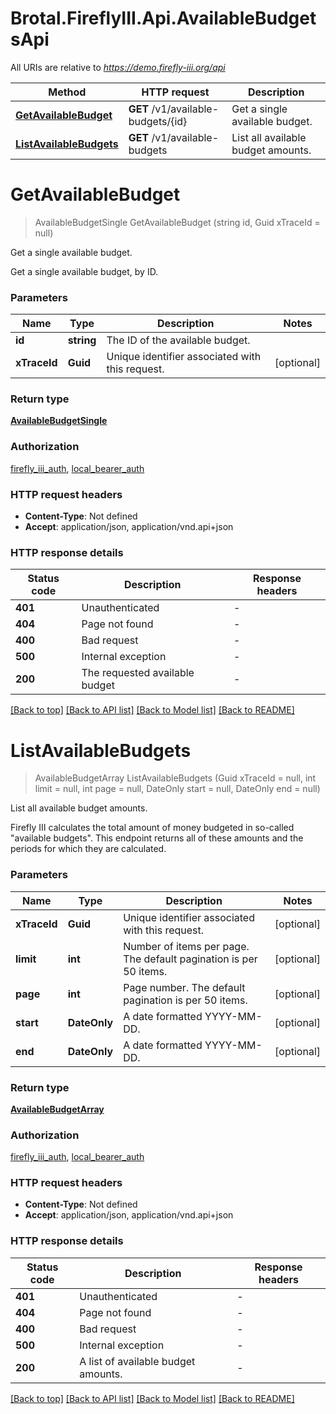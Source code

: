 # Brotal.FireflyIII.Api.AvailableBudgetsApi

All URIs are relative to *https://demo.firefly-iii.org/api*

| Method | HTTP request | Description |
|--------|--------------|-------------|
| [**GetAvailableBudget**](AvailableBudgetsApi.md#getavailablebudget) | **GET** /v1/available-budgets/{id} | Get a single available budget. |
| [**ListAvailableBudgets**](AvailableBudgetsApi.md#listavailablebudgets) | **GET** /v1/available-budgets | List all available budget amounts. |

<a id="getavailablebudget"></a>
# **GetAvailableBudget**
> AvailableBudgetSingle GetAvailableBudget (string id, Guid xTraceId = null)

Get a single available budget.

Get a single available budget, by ID.


### Parameters

| Name | Type | Description | Notes |
|------|------|-------------|-------|
| **id** | **string** | The ID of the available budget. |  |
| **xTraceId** | **Guid** | Unique identifier associated with this request. | [optional]  |

### Return type

[**AvailableBudgetSingle**](AvailableBudgetSingle.md)

### Authorization

[firefly_iii_auth](../README.md#firefly_iii_auth), [local_bearer_auth](../README.md#local_bearer_auth)

### HTTP request headers

 - **Content-Type**: Not defined
 - **Accept**: application/json, application/vnd.api+json


### HTTP response details
| Status code | Description | Response headers |
|-------------|-------------|------------------|
| **401** | Unauthenticated |  -  |
| **404** | Page not found |  -  |
| **400** | Bad request |  -  |
| **500** | Internal exception |  -  |
| **200** | The requested available budget |  -  |

[[Back to top]](#) [[Back to API list]](../../README.md#documentation-for-api-endpoints) [[Back to Model list]](../../README.md#documentation-for-models) [[Back to README]](../../README.md)

<a id="listavailablebudgets"></a>
# **ListAvailableBudgets**
> AvailableBudgetArray ListAvailableBudgets (Guid xTraceId = null, int limit = null, int page = null, DateOnly start = null, DateOnly end = null)

List all available budget amounts.

Firefly III calculates the total amount of money budgeted in so-called \"available budgets\". This endpoint returns all of these amounts and the periods for which they are calculated. 


### Parameters

| Name | Type | Description | Notes |
|------|------|-------------|-------|
| **xTraceId** | **Guid** | Unique identifier associated with this request. | [optional]  |
| **limit** | **int** | Number of items per page. The default pagination is per 50 items. | [optional]  |
| **page** | **int** | Page number. The default pagination is per 50 items. | [optional]  |
| **start** | **DateOnly** | A date formatted YYYY-MM-DD.  | [optional]  |
| **end** | **DateOnly** | A date formatted YYYY-MM-DD.  | [optional]  |

### Return type

[**AvailableBudgetArray**](AvailableBudgetArray.md)

### Authorization

[firefly_iii_auth](../README.md#firefly_iii_auth), [local_bearer_auth](../README.md#local_bearer_auth)

### HTTP request headers

 - **Content-Type**: Not defined
 - **Accept**: application/json, application/vnd.api+json


### HTTP response details
| Status code | Description | Response headers |
|-------------|-------------|------------------|
| **401** | Unauthenticated |  -  |
| **404** | Page not found |  -  |
| **400** | Bad request |  -  |
| **500** | Internal exception |  -  |
| **200** | A list of available budget amounts. |  -  |

[[Back to top]](#) [[Back to API list]](../../README.md#documentation-for-api-endpoints) [[Back to Model list]](../../README.md#documentation-for-models) [[Back to README]](../../README.md)

